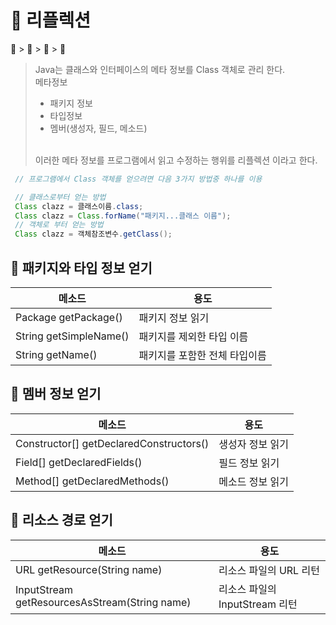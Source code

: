 # 📘 리플렉션
📘 > 📝 > 🔷 > 📍

> Java는 클래스와 인터페이스의 메타 정보를 Class 객체로 관리 한다.<br/>
> 메타정보
> * 패키지 정보
> * 타입정보
> * 멤버(생성자, 필드, 메소드)
> <br/>
> 이러한 메타 정보를 프로그램에서 읽고 수정하는 행위를 리플렉션 이라고 한다.

```java
 // 프로그램에서 Class 객체를 얻으려면 다음 3가지 방법중 하나를 이용

 // 클래스로부터 얻는 방법
 Class clazz = 클래스이름.class;
 Class clazz = Class.forName("패키지...클래스 이름");
 // 객체로 부터 얻는 방법
 Class clazz = 객체참조변수.getClass();
```
## 📝 패키지와 타입 정보 얻기

| 메소드                    | 용도               |
|------------------------|------------------|
| Package getPackage()   | 패키지 정보 읽기        |
| String getSimpleName() | 패키지를 제외한 타입 이름   |
| String getName()       | 패키지를 포함한 전체 타입이름 |


## 📝 멤버 정보 얻기
| 메소드                                     | 용도        |
|-----------------------------------------|-----------|
| Constructor[] getDeclaredConstructors() | 생성자 정보 읽기 |
| Field[] getDeclaredFields()             | 필드 정보 읽기  |
| Method[] getDeclaredMethods()           | 메소드 정보 읽기 |

## 📝 리소스 경로 얻기

| 메소드                                           | 용도                     |
|-----------------------------------------------|------------------------|
| URL getResource(String name)                  | 리소스 파일의 URL 리턴         |
| InputStream getResourcesAsStream(String name) | 리소스 파일의 InputStream 리턴 |